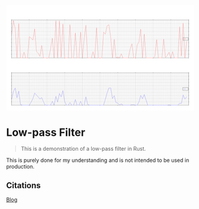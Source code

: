 ![Graph Example Output](Assets/lowpass_filter.png)

# Low-pass Filter

> This is a demonstration of a low-pass filter in Rust.

This is purely done for my understanding and is not intended to be 
used in production.

## Citations

[Blog](https://kiritchatterjee.wordpress.com/2014/11/10/a-simple-digital-low-pass-filter-in-c/)
